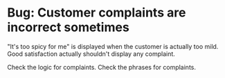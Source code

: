 # Bug: Customer complaints are incorrect sometimes

"It's too spicy for me" is displayed when the customer is actually too mild.
Good satisfaction actually shouldn't display any complaint.

Check the logic for complaints. Check the phrases for complaints.